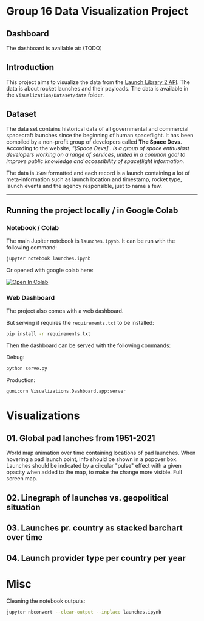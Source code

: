 # Group 16 Data Visualization Project

## Dashboard

The dashboard is available at: (TODO)

## Introduction

This project aims to visualize the data from the [Launch Library 2 API](https://thespacedevs.com/llapi). The data is about rocket launches and their payloads. The data is available in the `Visualization/Dataset/data` folder.

## Dataset

The data set contains historical data of all governmental and commercial spacecraft launches since the beginning of human spaceflight.
It has been compiled by a non-profit group of developers called **The Space Devs**. According to the website, _"[Space Devs]...is a group of space enthusiast developers working on a range of services,
united in a common goal to improve public knowledge and accessibility of spaceflight information._

The data is `JSON` formatted and each record is a launch containing a lot of meta-information such as launch location and timestamp, rocket type, launch events and the agency responsible, just to name a few.

---

## Running the project locally / in Google Colab

### Notebook / Colab

The main Jupiter notebook is `launches.ipynb`. It can be run with the following command:

```bash
jupyter notebook launches.ipynb
```

Or opened with google colab here:

[![Open In Colab](https://colab.research.google.com/assets/colab-badge.svg)](https://colab.research.google.com/github/Victor4X/datavis-project/blob/main/launches.ipynb)

### Web Dashboard
The project also comes with a web dashboard.

But serving it requires the `requirements.txt` to be installed:

```bash
pip install -r requirements.txt
```

Then the dashboard can be served with the following commands:

Debug:

```bash
python serve.py
```

Production:

```bash
gunicorn Visualizations.Dashboard.app:server
```


# Visualizations

## 01. Global pad lanches from 1951-2021
World map animation over time containing locations of pad launches.
When hovering a pad launch point, info should be shown in a popover box.
Launches should be indicated by a circular "pulse" effect with a given opacity when added to the map, to make the change more visible.
Full screen map.

## 02. Linegraph of launches vs. geopolitical situation


## 03. Launches pr. country as stacked barchart over time


## 04. Launch provider type per country per year

# Misc

Cleaning the notebook outputs:
```bash
jupyter nbconvert --clear-output --inplace launches.ipynb
```